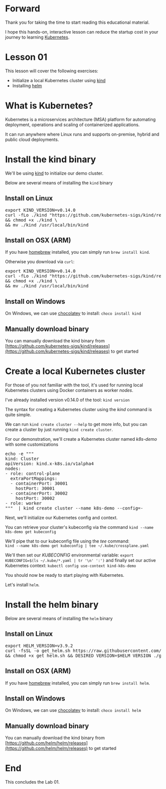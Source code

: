# Forward

Thank you for taking the time to start reading this educational material.

I hope this hands-on, interactive lesson can reduce the startup 
cost in your journey to learning [Kubernetes](https://kubernetes.io/).

# Lesson 01

This lesson will cover the following exercises:

- Initialize a local Kubernetes cluster using [kind](https://kind.sigs.k8s.io) 
- Installing [helm](https://helm.sh/)

# What is Kubernetes?

Kubernetes is a microservices architecture (MSA) platform for automating deployment, 
operations and scaling of containerized applications. 

It can run anywhere where Linux runs and supports on-premise, hybrid and public cloud deployments.

# Install the kind binary

We'll be using [kind](https://kind.sigs.k8s.io) to initialize our demo cluster.

Below are several means of installing the `kind` binary

## Install on Linux

<pre class='clickable-code'>
export KIND_VERSION=v0.14.0
curl -fLo ./kind "https://github.com/kubernetes-sigs/kind/releases/download/${KIND_VERSION}/kind-linux-amd64" \
&& chmod +x ./kind \
&& mv ./kind /usr/local/bin/kind
</pre>

## Install on OSX (ARM)

If you have [homebrew](https://docs.brew.sh/) installed, you can simply run `brew install kind`.

Otherwise you download via `curl`:

<pre class='clickable-code'>
export KIND_VERSION=v0.14.0 
curl -fLo ./kind "https://github.com/kubernetes-sigs/kind/releases/download/${KIND_VERSION}/kind-darwin-arm64" \
&& chmod +x ./kind \
&& mv ./kind /usr/local/bin/kind
</pre>

## Install on Windows

On Windows, we can use [chocolatey](https://chocolatey.org/) to install: `choco install kind`

## Manually download binary

You can manually download the kind binary from [https://github.com/kubernetes-sigs/kind/releases](https://github.com/kubernetes-sigs/kind/releases) to get started

# Create a local Kubernetes cluster

For those of you not familiar with the tool, it's used for running local Kubernetes clusters using Docker containers as worker _nodes_.

I've already installed version v0.14.0 of the tool: `kind version`

The syntax for creating a Kubernetes cluster using the _kind_ command is quite simple.

We can run `kind create cluster --help` to get more info, but you can create a cluster by just running `kind create cluster`.

For our demonstration, we'll create a Kubernetes cluster named _k8s-demo_ with some customizations

<pre class='clickable-code'>
echo -e """
kind: Cluster
apiVersion: kind.x-k8s.io/v1alpha4
nodes:
- role: control-plane
  extraPortMappings:
  - containerPort: 30001
    hostPort: 30001
  - containerPort: 30002
    hostPort: 30002
- role: worker
"""  | kind create cluster --name k8s-demo --config=-
</pre>

Next, we'll initialize our Kubernetes config and context.

You can retrieve your cluster's kubeconfig via the command `kind --name k8s-demo get kubeconfig`

We'll pipe that to our kubeconfig file using the _tee_ command:<br />
`kind --name k8s-demo get kubeconfig | tee ~/.kube/crossplane.yaml`

<!--kubectl config get-contexts-->
We'll then set our _KUBECONFIG_ environmental variable: `export KUBECONFIG=$(ls ~/.kube/*.yaml | tr '\n' ':')`
and finally set our active Kubernetes context: `kubectl config use-context kind-k8s-demo`

You should now be ready to start playing with Kubernetes.

Let's install `helm`.

# Install the helm binary

Below are several means of installing the `helm` binary

## Install on Linux

<pre class='clickable-code'>
export HELM_VERSION=v3.9.2
curl -fsSL -o get_helm.sh https://raw.githubusercontent.com/helm/helm/master/scripts/get-helm-3 \
&& chmod +x get_helm.sh && DESIRED_VERSION=$HELM_VERSION ./get_helm.sh
</pre>

## Install on OSX (ARM)

If you have [homebrew](https://docs.brew.sh/) installed, you can simply run `brew install helm`.

## Install on Windows

On Windows, we can use [chocolatey](https://chocolatey.org/) to install: `choco install helm`

## Manually download binary

You can manually download the kind binary from [https://github.com/helm/helm/releases](https://github.com/helm/helm/releases) to get started

# End

This concludes the Lab 01.